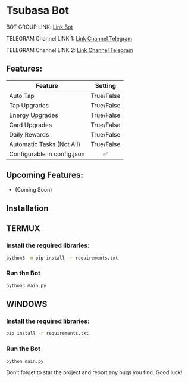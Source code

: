 # Tsubasa Bot

BOT GROUP LINK: [Link Bot](https://t.me/TsubasaRivalsBot/start?startapp=inviter_id-53739883144)

TELEGRAM Channel LINK 1: [Link Channel Telegram](https://airdropconfirm97)

TELEGRAM Channel LINK 2: [Link Channel Telegram](https://t.me/airdropconfirm97)

## Features:
| Feature                    | Setting |
|----------------------------|:---------:|
| Auto Tap                   |    True/False     |
| Tap Upgrades               |    True/False     |
| Energy Upgrades            |    True/False     |
| Card Upgrades              |    True/False     |
| Daily Rewards              |    True/False     |
| Automatic Tasks (Not All)  |    True/False     |
| Configurable in config.json|    ✅     |

## Upcoming Features:
- (Coming Soon)

## Installation

## TERMUX
### Install the required libraries:
```bash
python3 -m pip install -r requirements.txt
```
### Run the Bot   
```bash
python3 main.py
```

## WINDOWS
### Install the required libraries:
```bash
pip install -r requirements.txt
```
### Run the Bot   
```bash
python main.py
```

Don’t forget to star the project and report any bugs you find. Good luck!
